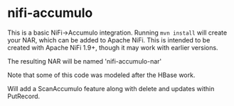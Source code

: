 # nifi-accumulo

This is a basic NiFi->Accumulo integration. Running `mvn install` will create your NAR, which can be added
to Apache NiFi. This is intended to be created with Apache NiFi 1.9+, though it may work with earlier versions.

The resulting NAR will be named 'nifi-accumulo-nar'


Note that some of this code was modeled after the HBase work.

Will add a ScanAccumulo feature along with delete and updates within PutRecord.
